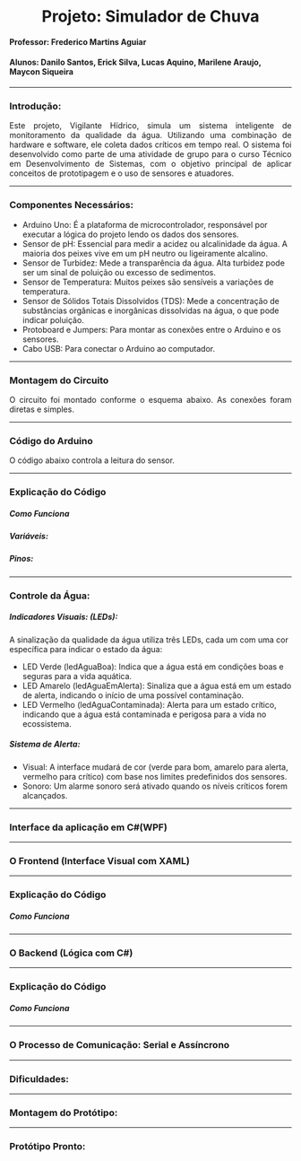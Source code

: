 <h1 align = center> Projeto: Simulador de Chuva </h1>
<h4> Professor: Frederico Martins Aguiar </h4>
<h4> Alunos: Danilo Santos, Erick Silva, Lucas Aquino, Marilene Araujo, Maycon Siqueira </h4>

<hr>
<h3> Introdução: </h3>

<p align="justify">
	Este projeto, Vigilante Hídrico, simula um sistema inteligente de monitoramento da qualidade da água. Utilizando uma combinação de hardware e software, ele coleta dados críticos em tempo real. O sistema foi desenvolvido como parte de uma atividade de grupo para o curso Técnico em Desenvolvimento de Sistemas, com o objetivo principal de aplicar conceitos de prototipagem e o uso de sensores e atuadores.
</p>

<hr>
<h3> Componentes Necessários: </h3>

- Arduino Uno: É a plataforma de microcontrolador, responsável por executar a lógica do projeto lendo os dados dos sensores.
- Sensor de pH: Essencial para medir a acidez ou alcalinidade da água. A maioria dos peixes vive em um pH neutro ou ligeiramente alcalino.
- Sensor de Turbidez: Mede a transparência da água. Alta turbidez pode ser um sinal de poluição ou excesso de sedimentos.
- Sensor de Temperatura: Muitos peixes são sensíveis a variações de temperatura.
- Sensor de Sólidos Totais Dissolvidos (TDS): Mede a concentração de substâncias orgânicas e inorgânicas dissolvidas na água, o que pode indicar poluição.
- Protoboard e Jumpers: Para montar as conexões entre o Arduino e os sensores.
- Cabo USB: Para conectar o Arduino ao computador.

<hr>
<h3> Montagem do Circuito </h3> 

<p align="justify"> 
	O circuito foi montado conforme o esquema abaixo. As conexões foram diretas e simples.

 </p>

<hr>
<h3> Código do Arduino </h3> 

 <p align="justify">
	O código abaixo controla a leitura do sensor. 
</p>

<hr>

<h3> Explicação do Código </h3> 

<p align="justify">
  <h5> Como Funciona </h5>

 <h5> Variáveis: </h5>

 <h5> Pinos: </h5>

</p>

<hr>

<h3> Controle da Água: </h3>

<h5> Indicadores Visuais: (LEDs): </h5>

A sinalização da qualidade da água utiliza três LEDs, cada um com uma cor específica para indicar o estado da água:

- LED Verde (ledAguaBoa): Indica que a água está em condições boas e seguras para a vida aquática. <br>
- LED Amarelo (ledAguaEmAlerta): Sinaliza que a água está em um estado de alerta, indicando o início de uma possível contaminação. <br>
- LED Vermelho (ledAguaContaminada): Alerta para um estado crítico, indicando que a água está contaminada e perigosa para a vida no ecossistema.

<h5> Sistema de Alerta: </h5>

- Visual: A interface mudará de cor (verde para bom, amarelo para alerta, vermelho para crítico) com base nos limites predefinidos dos sensores.<br>
- Sonoro: Um alarme sonoro será ativado quando os níveis críticos forem alcançados.

<hr>

<h3>Interface da aplicação em C#(WPF)</h3> 

<hr>

<h3> O Frontend (Interface Visual com XAML)</h3> 

<hr>

<h3> Explicação do Código </h3> 

<p align="justify">
	<h5> Como Funciona </h5>
</p>

<hr>

<h3> O Backend (Lógica com C#) </h3> 

<hr>

<h3> Explicação do Código </h3> 

<p align="justify">
	<h5> Como Funciona </h5>
</p>

<hr>

<h3> O Processo de Comunicação: Serial e Assíncrono </h3>

<hr>

<h3> Dificuldades: </h3>

<hr>

<h3> Montagem do Protótipo: </h3>

<hr>

<h3> Protótipo Pronto: </h3>

